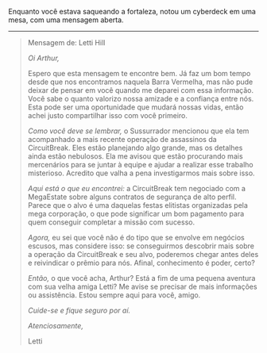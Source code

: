 Enquanto você estava saqueando a fortaleza, notou um cyberdeck em uma mesa, com uma mensagem aberta.

---

> Mensagem de: Letti Hill
>
> _Oi Arthur,_
>
> Espero que esta mensagem te encontre bem. Já faz um bom tempo desde que nos encontramos naquela Barra Vermelha, mas não pude deixar de pensar em você quando me deparei com essa informação. Você sabe o quanto valorizo nossa amizade e a confiança entre nós. Esta pode ser uma oportunidade que mudará nossas vidas, então achei justo compartilhar isso com você primeiro.
>
> _Como você deve se lembrar,_ o Sussurrador mencionou que ela tem acompanhado a mais recente operação de assassinos da CircuitBreak. Eles estão planejando algo grande, mas os detalhes ainda estão nebulosos. Ela me avisou que estão procurando mais mercenários para se juntar à equipe e ajudar a realizar esse trabalho misterioso. Acredito que valha a pena investigarmos mais sobre isso.
>
> _Aqui está o que eu encontrei:_ a CircuitBreak tem negociado com a MegaEstate sobre alguns contratos de segurança de alto perfil. Parece que o alvo é uma daquelas festas elitistas organizadas pela mega corporação, o que pode significar um bom pagamento para quem conseguir completar a missão com sucesso.
>
> _Agora,_ eu sei que você não é do tipo que se envolve em negócios escusos, mas considere isso: se conseguirmos descobrir mais sobre a operação da CircuitBreak e seu alvo, poderemos chegar antes deles e reivindicar o prêmio para nós. Afinal, conhecimento é poder, certo?
>
> _Então,_ o que você acha, Arthur? Está a fim de uma pequena aventura com sua velha amiga Letti? Me avise se precisar de mais informações ou assistência. Estou sempre aqui para você, amigo.
>
> _Cuide-se e fique seguro por aí._
>
> _Atenciosamente,_
>
> Letti
